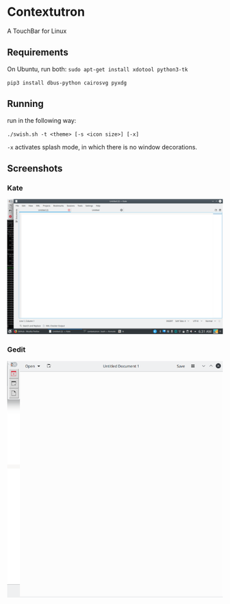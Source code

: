 # Contextutron
A TouchBar for Linux

## Requirements
On Ubuntu, run both:
`sudo apt-get install xdotool python3-tk`

`pip3 install dbus-python cairosvg pyxdg`

## Running
run in the following way:

`./swish.sh -t <theme> [-s <icon size>] [-x]`

`-x` activates splash mode, in which there is no window decorations.

## Screenshots

### Kate
![Screenshot](screenshot.png)

### Gedit
![Screenshot](screenshot2.png)
